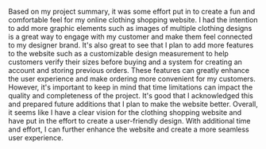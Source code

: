 
Based on my project summary, it was some effort put in to create a fun and comfortable feel for my online clothing shopping website. I had the intention to add more graphic elements such as images of multiple clothing designs is a great way to engage with my customer and make them feel connected to my designer brand.
It's also great to see that I plan to add more features to the website such as a customizable design measurement to help customers verify their sizes before buying and a system for creating an account and storing previous orders. These features can greatly enhance the user experience and make ordering more convenient for my customers.
However, it's important to keep in mind that time limitations can impact the quality and completeness of the project. It's good that I acknowledged this and prepared future additions that I plan to make the website better.
Overall, it seems like I have a clear vision for the clothing shopping website and have put in the effort to create a user-friendly design. With additional time and effort, I can further enhance the website and create a more seamless user experience.
